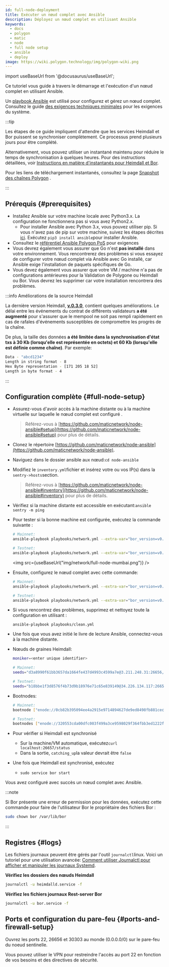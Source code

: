 ```yaml
---
id: full-node-deployment
title: Exécuter un nœud complet avec Ansible
description: Déployez un nœud complet en utilisant Ansible
keywords:
  - docs
  - polygon
  - matic
  - node
  - full node setup
  - ansible
  - deploy
image: https://wiki.polygon.technology/img/polygon-wiki.png
---
```


import useBaseUrl from '@docusaurus/useBaseUrl';

Ce tutoriel vous guide à travers le démarrage et l'exécution d'un nœud complet en utilisant Ansible.

Un [playbook Ansible](https://docs.ansible.com/ansible/latest/user_guide/playbooks_intro.html) est utilisé pour configurez et gérez un nœud complet. Consultez le guide [des exigences techniques minimales](technical-requirements.md) pour les exigences du système.

:::tip

Les étapes de ce guide impliquent d'attendre que les services Heimdall et Bor puissent se synchroniser complètement. Ce processus prend plusieurs jours pour être complété.

Alternativement, vous pouvez utiliser un instantané maintenu pour réduire le temps de synchronisation à quelques heures. Pour des instructions détaillées, voir [<ins>Instructions en matière d'instantanés pour Heimdall et Bor</ins>](/docs/develop/network-details/snapshot-instructions-heimdall-bor).

Pour les liens de téléchargement instantanés, consultez la page [<ins>Snapshot des chaînes Polygon</ins>](https://snapshot.polygon.technology/) .

:::

## Prérequis {#prerequisites}

- Installez Ansible sur votre machine locale avec Python3.x. La configuration ne fonctionnera pas si vous avez Python2.x.
    - Pour installer Ansible avec Python 3.x, vous pouvez utiliser pip. Si vous n'avez pas de pip sur votre machine, suivez les étapes décrites [ici](https://pip.pypa.io/en/stable/). Exécutez `pip3 install ansible`pour installer Ansible.
- Consultez le [référentiel Ansible Polygon PoS](https://github.com/maticnetwork/node-ansible#requirements) pour exigences
- Vous devrez également vous assurer que Go n'est **pas installé** dans votre environnement. Vous rencontrerez des problèmes si vous essayez de configurer votre nœud complet via Ansible avec Go installé, car Ansible exige l'installation de paquets spécifiques de Go.
- Vous devez également vous assurer que votre VM / machine n'a pas de configurations antérieures pour la Validation de Polygone ou Heimdall ou Bor. Vous devrez les supprimer car votre installation rencontrera des problèmes.  

:::info Améliorations de la source Heimdall

La dernière version Heimdall, **[v.0.3.0](https://github.com/maticnetwork/heimdall/releases/tag/v0.3.0)**, contient quelques améliorations. Le délai entre les événements du contrat de différents validateurs **a été augmenté** pour s'assurer que le mempool ne soit pas rempli rapidement en cas de rafales d'événements susceptibles de compromettre les progrès de la chaîne.

De plus, la taille des données **a été limitée dans la synchronisation d'état txs à 30 Kb (lorsqu'elle est représentée en octets) et 60 Kb (lorsqu'elle est définie comme chaîne)**. Par exemple:

```bash
Data - "abcd1234"
Length in string format - 8
Hex Byte representation - [171 205 18 52]
Length in byte format - 4
```
:::

## Configuration complète {#full-node-setup}

- Assurez-vous d'avoir accès à la machine distante ou à la machine virtuelle sur laquelle le nœud complet est configuré .
  > Référez-vous à [https://github.com/maticnetwork/node-ansible#setup](https://github.com/maticnetwork/node-ansible#setup) pour plus de détails.
- Clonez le répertoire [https://github.com/maticnetwork/node-ansible](https://github.com/maticnetwork/node-ansible).
- Naviguez dans le dossier ansible aux nœud:`cd node-ansible`
- Modifiez le `inventory.yml`fichier et insérez votre ou vos IP(s) dans la `sentry->hosts`section.
  > Référez-vous à [https://github.com/maticnetwork/node-ansible#inventory](https://github.com/maticnetwork/node-ansible#inventory) pour plus de détails.
- Vérifiez si la machine distante est accessible en exécutant:`ansible sentry -m ping`
- Pour tester si la bonne machine est configurée, exécutez la commande suivante :

  ```bash
  # Mainnet:
  ansible-playbook playbooks/network.yml --extra-var="bor_version=v0.3.3 heimdall_version=v0.3.0 network=mainnet node_type=sentry" --list-hosts

  # Testnet:
  ansible-playbook playbooks/network.yml --extra-var="bor_version=v0.3.3 heimdall_version=v0.3.0 network=mumbai node_type=sentry" --list-hosts
  ```

  <img src={useBaseUrl("img/network/full-node-mumbai.png")} />

- Ensuite, configurez le nœud complet avec cette commande:

  ```bash
  # Mainnet:
  ansible-playbook playbooks/network.yml --extra-var="bor_version=v0.3.3 heimdall_version=v0.3.0 network=mainnet node_type=sentry"

  # Testnet:
  ansible-playbook playbooks/network.yml --extra-var="bor_version=v0.3.3 heimdall_version=v0.3.0 network=mumbai node_type=sentry"
  ```

- Si vous rencontrez des problèmes, supprimez et nettoyez toute la configuration en utilisant :
  ```
  ansible-playbook playbooks/clean.yml
  ```

- Une fois que vous avez initié le livre de lecture Ansible, connectez-vous à la machine distante.

- Nœuds de graines Heimdall:

  ```bash
  moniker=<enter unique identifier>

  # Mainnet:
  seeds="d3a8990f61bb3657da1664fe437d4993c4599a7e@3.211.248.31:26656,d3d7d397339c9126235dfab11bf925e269776f4f@3.212.183.151:26656,68254d33685fad151e45bfe1ed33d538ba6ec8cb@3.93.224.197:26656,d26c54ebbf274896f12977bb13d83ac1237a8226@184.73.124.158:26656,f4f605d60b8ffaaf15240564e58a81103510631c@159.203.9.164:26656,4fb1bc820088764a564d4f66bba1963d47d82329@44.232.55.71:26656,2eadba4be3ce47ac8db0a3538cb923b57b41c927@35.199.4.13:26656,25f5f65a09c56e9f1d2d90618aa70cd358aa68da@35.230.116.151:26656,3b23b20017a6f348d329c102ddc0088f0a10a444@35.221.13.28:26656"

  # Testnet:
  seeds="b18bbe1f3d8576f4b73d9b18976e71c65e839149@34.226.134.117:26656,4cd60c1d76e44b05f7dfd8bab3f447b119e87042@54.147.31.250:26656,7a6c7b5d25b13ce3448b047dbebeb1a19cc2e092@18.213.200.99:26656"
  ```
- Bootnodes:

  ```bash
  # Mainnet:
  bootnode ["enode://0cb82b395094ee4a2915e9714894627de9ed8498fb881cec6db7c65e8b9a5bd7f2f25cc84e71e89d0947e51c76e85d0847de848c7782b13c0255247a6758178c@44.232.55.71:30303,enode://88116f4295f5a31538ae409e4d44ad40d22e44ee9342869e7d68bdec55b0f83c1530355ce8b41fbec0928a7d75a5745d528450d30aec92066ab6ba1ee351d710@159.203.9.164:30303","enode://4be7248c3a12c5f95d4ef5fff37f7c44ad1072fdb59701b2e5987c5f3846ef448ce7eabc941c5575b13db0fb016552c1fa5cca0dda1a8008cf6d63874c0f3eb7@3.93.224.197:30303","enode://32dd20eaf75513cf84ffc9940972ab17a62e88ea753b0780ea5eca9f40f9254064dacb99508337043d944c2a41b561a17deaad45c53ea0be02663e55e6a302b2@3.212.183.151:30303"]

  # Testnet:
  bootnodes ["enode://320553cda00dfc003f499a3ce9598029f364fbb3ed1222fdc20a94d97dcc4d8ba0cd0bfa996579dcc6d17a534741fb0a5da303a90579431259150de66b597251@54.147.31.250:30303","enode://f0f48a8781629f95ff02606081e6e43e4aebd503f3d07fc931fad7dd5ca1ba52bd849a6f6c3be0e375cf13c9ae04d859c4a9ae3546dc8ed4f10aa5dbb47d4998@34.226.134.117:30303"]
  ```

- Pour vérifier si Heimdall est synchronisé
    - Sur la machine/VM automatique, exécutez`curl localhost:26657/status`
    - Dans la sortie, `catching_up`la valeur devrait être `false`

- Une fois que Heimdall est synchronisé, exécutez
    - `sudo service bor start`

Vous avez configuré avec succès un nœud complet avec Ansible.

:::note

Si Bor présente une erreur de permission pour les données, exécutez cette commande pour faire de l'utilisateur Bor le propriétaire des fichiers Bor :

```bash
sudo chown bor /var/lib/bor
```

:::
## Registres {#logs}

Les fichiers journaux peuvent être gérés par l'outil `journalctl`linux. Voici un tutoriel pour une utilisation avancée: [Comment utiliser Journalctl pour afficher et manipuler les journaux Systemd](https://www.digitalocean.com/community/tutorials/how-to-use-journalctl-to-view-and-manipulate-systemd-logs).

**Vérifiez les dossiers des nœuds Heimdall**

```bash
journalctl -u heimdalld.service -f
```

**Vérifiez les fichiers journaux Rest-server Bor**

```bash
journalctl -u bor.service -f
```

## Ports et configuration du pare-feu {#ports-and-firewall-setup}

Ouvrez les ports 22, 26656 et 30303 au monde (0.0.0.0/0) sur le pare-feu du noeud sentinelle.

Vous pouvez utiliser le VPN pour restreindre l'accès au port 22 en fonction de vos besoins et des directives de sécurité.